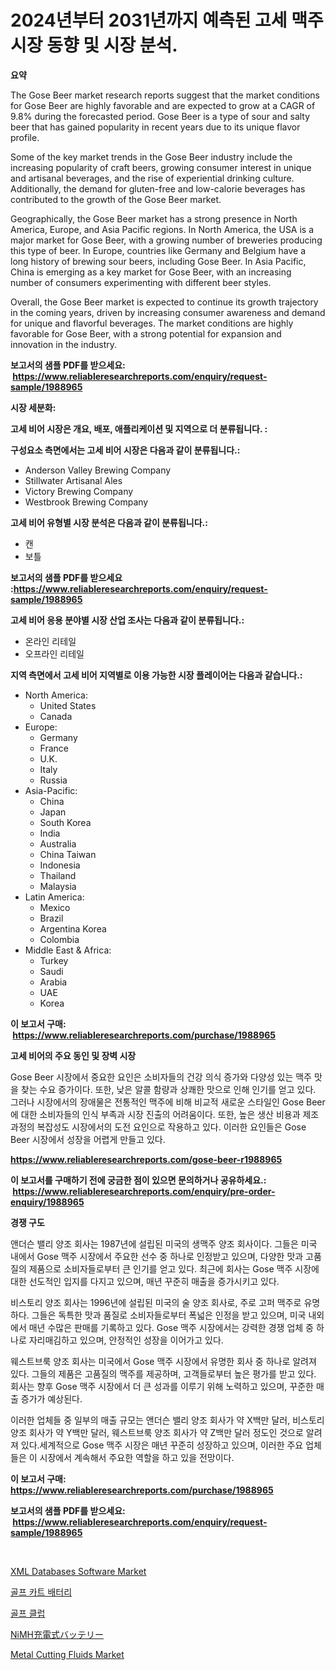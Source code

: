 <p><h1>2024년부터 2031년까지 예측된 고세 맥주 시장 동향 및 시장 분석.</h1></p><p><strong>요약</strong></p>
<p><p>The Gose Beer market research reports suggest that the market conditions for Gose Beer are highly favorable and are expected to grow at a CAGR of 9.8% during the forecasted period. Gose Beer is a type of sour and salty beer that has gained popularity in recent years due to its unique flavor profile.</p><p>Some of the key market trends in the Gose Beer industry include the increasing popularity of craft beers, growing consumer interest in unique and artisanal beverages, and the rise of experiential drinking culture. Additionally, the demand for gluten-free and low-calorie beverages has contributed to the growth of the Gose Beer market.</p><p>Geographically, the Gose Beer market has a strong presence in North America, Europe, and Asia Pacific regions. In North America, the USA is a major market for Gose Beer, with a growing number of breweries producing this type of beer. In Europe, countries like Germany and Belgium have a long history of brewing sour beers, including Gose Beer. In Asia Pacific, China is emerging as a key market for Gose Beer, with an increasing number of consumers experimenting with different beer styles.</p><p>Overall, the Gose Beer market is expected to continue its growth trajectory in the coming years, driven by increasing consumer awareness and demand for unique and flavorful beverages. The market conditions are highly favorable for Gose Beer, with a strong potential for expansion and innovation in the industry.</p></p>
<p><strong>보고서의 샘플 PDF를 받으세요: &nbsp;<a href="https://www.reliableresearchreports.com/enquiry/request-sample/1988965">https://www.reliableresearchreports.com/enquiry/request-sample/1988965</a></strong></p>
<p><strong>시장 세분화:</strong></p>
<p><strong> 고세 비어 시장은 개요, 배포, 애플리케이션 및 지역으로 더 분류됩니다. :</strong></p>
<p><strong>구성요소 측면에서는 고세 비어 시장은 다음과 같이 분류됩니다.:</strong></p>
<p><ul><li>Anderson Valley Brewing Company</li><li>Stillwater Artisanal Ales</li><li>Victory Brewing Company</li><li>Westbrook Brewing Company</li></ul></p>
<p><strong> 고세 비어 유형별 시장 분석은 다음과 같이 분류됩니다.:</strong></p>
<p><ul><li>캔</li><li>보틀</li></ul></p>
<p><strong>보고서의 샘플 PDF를 받으세요 :<a href="https://www.reliableresearchreports.com/enquiry/request-sample/1988965">https://www.reliableresearchreports.com/enquiry/request-sample/1988965</a></strong></p>
<p><strong> 고세 비어 응용 분야별 시장 산업 조사는 다음과 같이 분류됩니다.:</strong></p>
<p><ul><li>온라인 리테일</li><li>오프라인 리테일</li></ul></p>
<p><strong>지역 측면에서 고세 비어 지역별로 이용 가능한 시장 플레이어는 다음과 같습니다.:</strong></p>
<p><ul>
    <li>
        North America:
        <ul>
            <li>United States</li>
            <li>Canada</li>
        </ul>
    </li>
    <li>
        Europe:
        <ul>
            <li>Germany</li>
            <li>France</li>
            <li>U.K.</li>
            <li>Italy</li>
            <li>Russia</li>
        </ul>
    </li>
    <li>
        Asia-Pacific:
        <ul>
            <li>China</li>
            <li>Japan</li>
            <li>South Korea</li>
            <li>India</li>
            <li>Australia</li>
            <li>China Taiwan</li>
            <li>Indonesia</li>
            <li>Thailand</li>
            <li>Malaysia</li>
        </ul>
    </li>
    <li>
        Latin America:
        <ul>
            <li>Mexico</li>
            <li>Brazil</li>
            <li>Argentina Korea</li>
            <li>Colombia</li>
        </ul>
    </li>
    <li>
        Middle East & Africa:
        <ul>
            <li>Turkey</li>
            <li>Saudi</li>
            <li>Arabia</li>
            <li>UAE</li>
            <li>Korea</li>
        </ul>
    </li>
    </ul></p>
<p><strong>이 보고서 구매: &nbsp;<a href="https://www.reliableresearchreports.com/purchase/1988965">https://www.reliableresearchreports.com/purchase/1988965</a></strong></p>
<p><strong>고세 비어의 주요 동인 및 장벽 시장</strong></p>
<p><p>Gose Beer 시장에서 중요한 요인은 소비자들의 건강 의식 증가와 다양성 있는 맥주 맛을 찾는 수요 증가이다. 또한, 낮은 알콜 함량과 상쾌한 맛으로 인해 인기를 얻고 있다. 그러나 시장에서의 장애물은 전통적인 맥주에 비해 비교적 새로운 스타일인 Gose Beer에 대한 소비자들의 인식 부족과 시장 진출의 어려움이다. 또한, 높은 생산 비용과 제조 과정의 복잡성도 시장에서의 도전 요인으로 작용하고 있다. 이러한 요인들은 Gose Beer 시장에서 성장을 어렵게 만들고 있다.</p></p>
<p><strong><a href="https://www.reliableresearchreports.com/gose-beer-r1988965">https://www.reliableresearchreports.com/gose-beer-r1988965</a></strong></p>
<p><strong>이 보고서를 구매하기 전에 궁금한 점이 있으면 문의하거나 공유하세요.: &nbsp;<a href="https://www.reliableresearchreports.com/enquiry/pre-order-enquiry/1988965">https://www.reliableresearchreports.com/enquiry/pre-order-enquiry/1988965</a></strong></p>
<p><strong>경쟁 구도</strong></p>
<p><p>앤더슨 밸리 양조 회사는 1987년에 설립된 미국의 생맥주 양조 회사이다. 그들은 미국 내에서 Gose 맥주 시장에서 주요한 선수 중 하나로 인정받고 있으며, 다양한 맛과 고품질의 제품으로 소비자들로부터 큰 인기를 얻고 있다. 최근에 회사는 Gose 맥주 시장에 대한 선도적인 입지를 다지고 있으며, 매년 꾸준히 매출을 증가시키고 있다.</p><p>비스토리 양조 회사는 1996년에 설립된 미국의 술 양조 회사로, 주로 고퍼 맥주로 유명하다. 그들은 독특한 맛과 품질로 소비자들로부터 폭넓은 인정을 받고 있으며, 미국 내외에서 매년 수많은 판매를 기록하고 있다. Gose 맥주 시장에서는 강력한 경쟁 업체 중 하나로 자리매김하고 있으며, 안정적인 성장을 이어가고 있다.</p><p>웨스트브룩 양조 회사는 미국에서 Gose 맥주 시장에서 유명한 회사 중 하나로 알려져 있다. 그들의 제품은 고품질의 맥주를 제공하며, 고객들로부터 높은 평가를 받고 있다. 회사는 향후 Gose 맥주 시장에서 더 큰 성과를 이루기 위해 노력하고 있으며, 꾸준한 매출 증가가 예상된다.</p><p>이러한 업체들 중 일부의 매출 규모는 앤더슨 밸리 양조 회사가 약 X백만 달러, 비스토리 양조 회사가 약 Y백만 달러, 웨스트브룩 양조 회사가 약 Z백만 달러 정도인 것으로 알려져 있다.세계적으로 Gose 맥주 시장은 매년 꾸준히 성장하고 있으며, 이러한 주요 업체들은 이 시장에서 계속해서 주요한 역할을 하고 있을 전망이다.</p></p>
<p><strong>이 보고서 구매: &nbsp; <a href="https://www.reliableresearchreports.com/purchase/1988965">https://www.reliableresearchreports.com/purchase/1988965</a></strong></p>
<p><strong>보고서의 샘플 PDF를 받으세요: &nbsp;<a href="https://www.reliableresearchreports.com/enquiry/request-sample/1988965">https://www.reliableresearchreports.com/enquiry/request-sample/1988965</a></strong><strong></strong></p>
<p>&nbsp;</p>
<p><p><a href="https://github.com/julyju69/Market-Research-Report-List-3/blob/main/xml-databases-software-market.md">XML Databases Software Market</a></p><p><a href="https://github.com/Howaoole34545/Market-Research-Report-List-1/blob/main/101501351397.md">골프 카트 배터리</a></p><p><a href="https://github.com/JackieFauhey9089475/Market-Research-Report-List-1/blob/main/821281951398.md">골프 클럽</a></p><p><a href="https://github.com/Fatimaklein1/Market-Research-Report-List-1/blob/main/436014254464.md">NiMH充電式バッテリー</a></p><p><a href="https://www.linkedin.com/pulse/metal-cutting-fluids-market-research-report-provides-thorough-rkvrc?trackingId=8UcfQ1zwSfJdTGYhvVN0Pw%3D%3D">Metal Cutting Fluids Market</a></p></p>